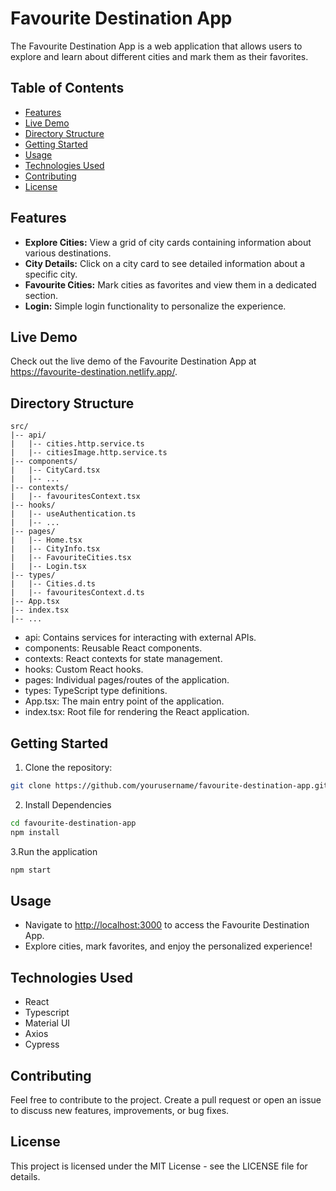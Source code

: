 # Favourite Destination App

The Favourite Destination App is a web application that allows users to explore and learn about different cities and mark them as their favorites.


## Table of Contents

- [Features](#features)
- [Live Demo](#live-demo)
- [Directory Structure](#directory-structure)
- [Getting Started](#getting-started)
- [Usage](#usage)
- [Technologies Used](#technologies-used)
- [Contributing](#contributing)
- [License](#license)

## Features

- **Explore Cities:** View a grid of city cards containing information about various destinations.
- **City Details:** Click on a city card to see detailed information about a specific city.
- **Favourite Cities:** Mark cities as favorites and view them in a dedicated section.
- **Login:** Simple login functionality to personalize the experience.

## Live Demo

Check out the live demo of the Favourite Destination App at <https://favourite-destination.netlify.app/>.

## Directory Structure

```plaintext
src/
|-- api/
|   |-- cities.http.service.ts
|   |-- citiesImage.http.service.ts
|-- components/
|   |-- CityCard.tsx
|   |-- ...
|-- contexts/
|   |-- favouritesContext.tsx
|-- hooks/
|   |-- useAuthentication.ts
|   |-- ...
|-- pages/
|   |-- Home.tsx
|   |-- CityInfo.tsx
|   |-- FavouriteCities.tsx
|   |-- Login.tsx
|-- types/
|   |-- Cities.d.ts
|   |-- favouritesContext.d.ts
|-- App.tsx
|-- index.tsx
|-- ...
```

- api: Contains services for interacting with external APIs.
- components: Reusable React components.
- contexts: React contexts for state management.
- hooks: Custom React hooks.
- pages: Individual pages/routes of the application.
- types: TypeScript type definitions.
- App.tsx: The main entry point of the application.
- index.tsx: Root file for rendering the React application.

## Getting Started

1. Clone the repository:

```bash
git clone https://github.com/yourusername/favourite-destination-app.git
```

2. Install Dependencies

```bash
cd favourite-destination-app
npm install
```

3.Run the application

```bash
npm start
```

## Usage

- Navigate to <http://localhost:3000> to access the Favourite Destination App.
- Explore cities, mark favorites, and enjoy the personalized experience!

## Technologies Used

- React
- Typescript
- Material UI
- Axios
- Cypress

## Contributing

Feel free to contribute to the project. Create a pull request or open an issue to discuss new features, improvements, or bug fixes.

## License

This project is licensed under the MIT License - see the LICENSE file for details.
